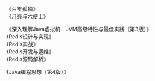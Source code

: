   
《百年孤独》    
《月亮与六便士》    

《深入理解Java虚拟机：JVM高级特性与最佳实践（第3版）》    
《Redis设计与实现》    
《Redis实战》    
《Redis开发与运维》    
《Redis源码解析》    

《Java编程思想（第4版）》    
